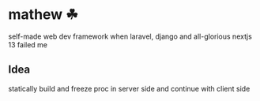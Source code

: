 # mathew ☘
self-made web dev framework when laravel, django and all-glorious nextjs 13 failed me

## Idea

statically build and freeze proc in server side and continue with client side
